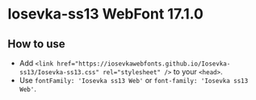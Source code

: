 # Iosevka-ss13 WebFont 17.1.0

## How to use

- Add `<link href="https://iosevkawebfonts.github.io/Iosevka-ss13/Iosevka-ss13.css" rel="stylesheet" />` to your `<head>`.
- Use `fontFamily: 'Iosevka ss13 Web'` or `font-family: 'Iosevka ss13 Web'`.
